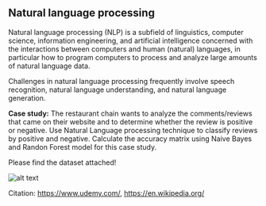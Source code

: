 ## Natural language processing

Natural language processing (NLP) is a subfield of linguistics, computer science, information engineering, and artificial intelligence concerned with the interactions between computers and human (natural) languages, in particular how to program computers to process and analyze large amounts of natural language data.

Challenges in natural language processing frequently involve speech recognition, natural language understanding, and natural language generation.

**Case study:** The restaurant chain wants to analyze the comments/reviews that came on their website and to determine whether the review is positive or negative. Use Natural Language processing technique to classify reviews by positive and negative. Calculate the accuracy matrix using Naive Bayes and Randon Forest model for this case study.

Please find the dataset attached!

![alt text](https://github.com/prtk1306/MachineLearning/blob/master/ML%20Logo.PNG "Machine Learning")

Citation: https://www.udemy.com/, https://en.wikipedia.org/